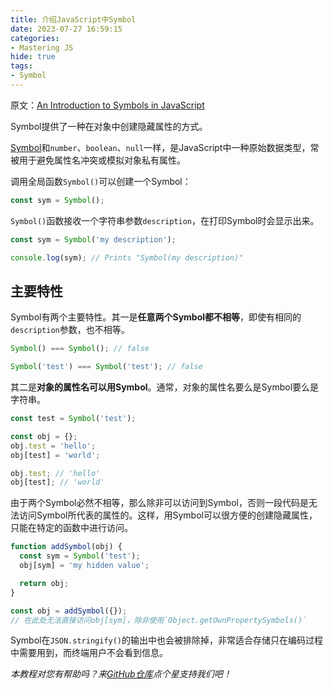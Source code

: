 ```yaml
---
title: 介绍JavaScript中Symbol
date: 2023-07-27 16:59:15
categories:
- Mastering JS
hide: true
tags:
- Symbol
---
```


原文：[An Introduction to Symbols in JavaScript](https://masteringjs.io/tutorials/fundamentals/symbol)

Symbol提供了一种在对象中创建隐藏属性的方式。

<!-- more -->

[Symbol](http://thecodebarbarian.com/a-practical-guide-to-symbols-in-javascript.html)和`number`、`boolean`、`null`一样，是JavaScript中一种原始数据类型，常被用于避免属性名冲突或模拟对象私有属性。

调用全局函数`Symbol()`可以创建一个Symbol：

```javascript
const sym = Symbol();
```

`Symbol()`函数接收一个字符串参数`description`，在打印Symbol时会显示出来。

```javascript
const sym = Symbol('my description');

console.log(sym); // Prints "Symbol(my description)"
```

## 主要特性

Symbol有两个主要特性。其一是**任意两个Symbol都不相等**，即使有相同的`description`参数，也不相等。

```javascript
Symbol() === Symbol(); // false

Symbol('test') === Symbol('test'); // false
```

其二是**对象的属性名可以用Symbol**。通常，对象的属性名要么是Symbol要么是字符串。

```javascript
const test = Symbol('test');

const obj = {};
obj.test = 'hello';
obj[test] = 'world';

obj.test; // 'hello'
obj[test]; // 'world'
```

由于两个Symbol必然不相等，那么除非可以访问到Symbol，否则一段代码是无法访问Symbol所代表的属性的。这样，用Symbol可以很方便的创建隐藏属性，只能在特定的函数中进行访问。

```javascript
function addSymbol(obj) {
  const sym = Symbol('test');
  obj[sym] = 'my hidden value';

  return obj;
}

const obj = addSymbol({});
// 在此处无法直接访问obj[sym]，除非使用`Object.getOwnPropertySymbols()`
```

Symbol在`JSON.stringify()`的输出中也会被排除掉，非常适合存储只在编码过程中需要用到，而终端用户不会看到信息。

*本教程对您有帮助吗？来[GitHub仓库](https://github.com/mastering-js/masteringjs.io)点个星支持我们吧！*
